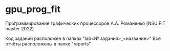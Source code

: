 # gpu_prog_fit
Программирование графических процессоров А.А. Романенко (NSU FIT master 2022)

Код заданий расположен в папках "lab<№ задания>_<название>"
Все отчёты расположены в папке "reports"
